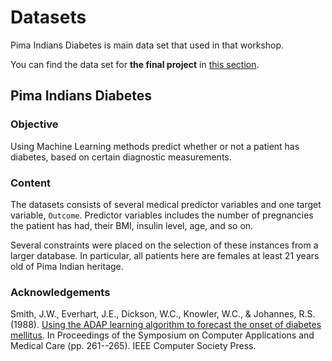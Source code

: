 
# Datasets

Pima Indians Diabetes is main data set that used in that workshop.

You can find the data set for __the final project__ in [this section](final-project.md).

## Pima Indians Diabetes

### Objective

Using Machine Learning methods predict whether or not a patient has diabetes, based on certain diagnostic measurements. 

### Content

The datasets consists of several medical predictor variables and one target variable, `Outcome`. Predictor variables includes the number of pregnancies the patient has had, their BMI, insulin level, age, and so on.

Several constraints were placed on the selection of these instances from a larger database. In particular, all patients here are females at least 21 years old of Pima Indian heritage.

### Acknowledgements

Smith, J.W., Everhart, J.E., Dickson, W.C., Knowler, W.C., & Johannes, R.S. (1988). [Using the ADAP learning algorithm to forecast the onset of diabetes mellitus](http://rexa.info/paper/04587c10a7c92baa01948f71f2513d5928fe8e81). In Proceedings of the Symposium on Computer Applications and Medical Care (pp. 261--265). IEEE Computer Society Press.
